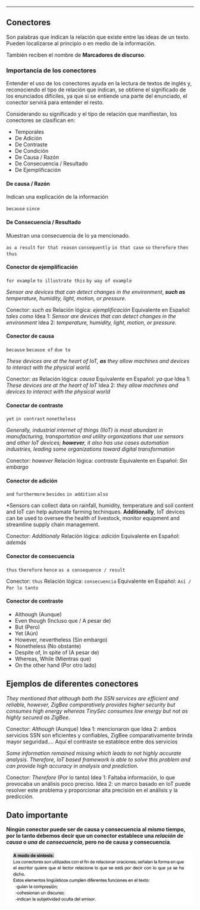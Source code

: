 
---

## Conectores

Son palabras que indican la relación que existe entre las ideas de un texto. Pueden localizarse al principio o en medio de la información.

También reciben el nombre de **Marcadores de discurso**.

### Importancia de los conectores

Entender el uso de los conectores ayuda en la lectura de textos de inglés y, reconociendo el tipo de relación que indican, se obtiene el significado de los enunciados difíciles, ya que si se entiende una parte del enunciado, el conector servirá para entender el resto.

Considerando su significado y el tipo de relación que manifiestan, los conectores se clasifican en:

* Temporales
* De Adición
* De Contraste
* De Condición
* De Causa / Razón
* De Consecuencia / Resultado
* De Ejemplificación


#### De causa / Razón

Indican una explicación de la información

`because`
`since`


#### De Consecuencia / Resultado

Muestran una consecuencia de lo ya mencionado.

`as a result`        `for that reason`
`consequently`     `in that case`
`so`                            `therefore`
`then`                        `thus`


#### Conector de ejemplificación

`for example`
`to illustrate this`
`by way of example`

 *Sensor are devices that can detect changes in the environment, **such as** temperature, humidity, light, motion, or pressure.*

Conector: *such as*
Relación lógica: *ejemplificación*
Equivalente en Español: *tales como*
Idea 1: *Sensor are devices that can detect changes in the environment*
Idea 2: *temperature, humidity, light, motion, or pressure.*


#### Conector de causa

`because`
`because of`
`due to`

*These devices are at the heart of IoT, **as** they allow machines and devices to interact with the physical world.*

Conector: *as*
Relación lógica: *causa*
Equivalente en Español: *ya que*
Idea 1: *These devices are at the heart of IoT*
Idea 2: *they allow machines and devices to interact with the physical world*


#### Conectar de contraste

`yet`
`in contrast`
`nonetheless`

*Generally, industrial internet of things (IIoT) is most abundant in manufacturing, transportation and utility organizations that use sensors and other IoT devices; **however**, it also has use cases automation industries, leading some organizations toward digital transformation*

Conector: *however*
Relación lógica: *contraste*
Equivalente en Español: *Sin embargo*


#### Conector de adición

`and`
`furthermore`
`besides`
`in addition`
`also`

*Sensors can collect data on rainfall, humidity, temperature and soil content and IoT can help automate farming techinques. **Additionally**, IoT devices can be used to oversee the health of livestock, monitor equipment and streamline supply chain management.

Conector: *Additionaly*
Relación lógica: *adición*
Equivalente en Español: *además*


#### Conector de consecuencia

`thus`
`therefore`
`hence`
`as a consequence / result`

Conector: `thus`
Relación lógica: `consecuencia`
Equivalente en Español: `Así / Por lo tanto`



#### Conector de contraste

* Although (Aunque)
* Even though (Incluso que / A pesar de)
* But (Pero)
* Yet (Aún)
* However, nevertheless (Sin embargo)
* Nonetheless (No obstante)
* Despite of, In spite of (A pesar de)
* Whereas, While (Mientras que)
* On the other hand (Por otro lado)


## Ejemplos de diferentes conectores

*They mentioned that although both the SSN services are efficient and reliable, however, ZigBee comparatively provides higher security but consumes high energy whereas TinySec consumes low energy but not as highly secured as ZigBee.*

Conector: *Although* (Aunque)
Idea 1:  mencionaron que 
Idea 2: ambos servicios SSN son eficientes y confiables, ZigBee comparativamente brinda mayor seguridad….
Aquí el contraste se establece entre dos servicios


*Some information remained missing which leads to not highly accurate analysis. Therefore, IoT based framework is able to solve this problem and can provide high accuracy in analysis and prediction.*  

Conector: *Therefore* (Por lo tanto)
Idea 1: Faltaba información, lo que provocaba un análisis poco preciso.
Idea 2: un marco basado en IoT puede resolver este problema y proporcionar alta precisión en el análisis y la predicción.


## Dato importante

**Ningún conector puede ser de causa y consecuencia al mismo tiempo, por lo tanto debemos decir que un conector establece una *relación de causa* o *una de consecuencia*, pero no de causa y consecuencia**.


![sintesis](./assets/6q.jpg)